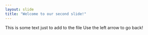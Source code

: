 ```yaml
---
layout: slide
title: "Welcome to our second slide!"
---
```

This is some text just to add to the file
Use the left arrow to go back!
